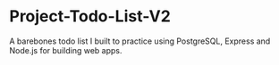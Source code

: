 # Project-Todo-List-V2

A barebones todo list I built to practice using PostgreSQL, Express and Node.js for building web apps.
